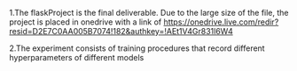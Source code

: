 1.The flaskProject is the final deliverable. Due to the large size of the file, the project is placed in onedrive with a link of https://onedrive.live.com/redir?resid=D2E7C0AA005B7074!182&authkey=!AEt1V4Gr831l6W4

2.The experiment consists of training procedures that record different hyperparameters of different models
